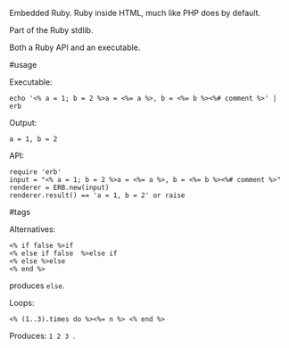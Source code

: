 Embedded Ruby. Ruby inside HTML, much like PHP does by default.

Part of the Ruby stdlib.

Both a Ruby API and an executable.

#usage

Executable:

    echo '<% a = 1; b = 2 %>a = <%= a %>, b = <%= b %><%# comment %>' | erb

Output:

    a = 1, b = 2

API:

    require 'erb'
    input = "<% a = 1; b = 2 %>a = <%= a %>, b = <%= b %><%# comment %>"
    renderer = ERB.new(input)
    renderer.result() == 'a = 1, b = 2' or raise

#tags

Alternatives:

    <% if false %>if
    <% else if false  %>else if
    <% else %>else
    <% end %>

produces `else`.

Loops:

    <% (1..3).times do %><%= n %> <% end %>

Produces: `1 2 3 `.
